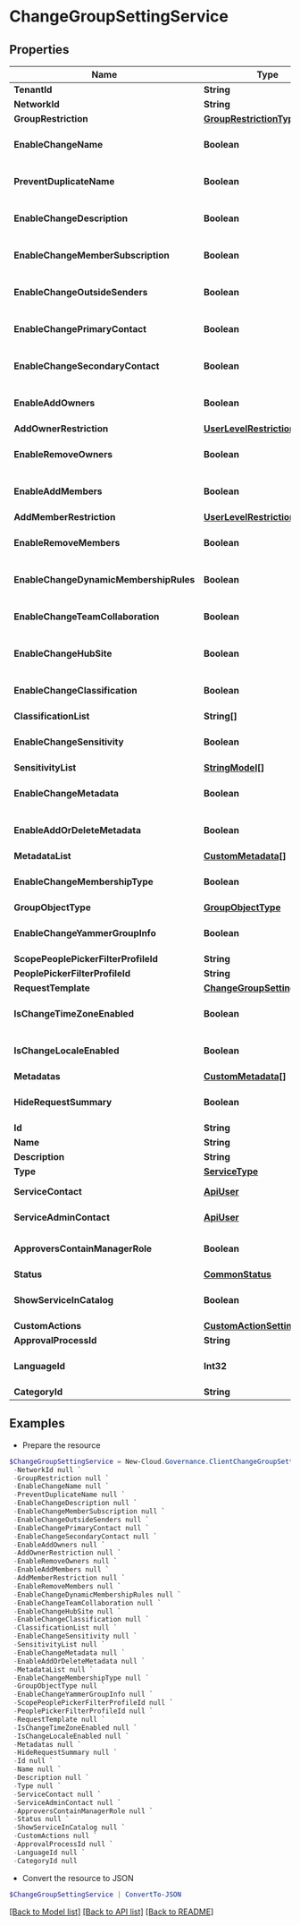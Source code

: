 # ChangeGroupSettingService
## Properties

Name | Type | Description | Notes
------------ | ------------- | ------------- | -------------
**TenantId** | **String** |  | [optional] 
**NetworkId** | **String** |  | [optional] 
**GroupRestriction** | [**GroupRestrictionType**](GroupRestrictionType.md) |  | [optional] 
**EnableChangeName** | **Boolean** |  | [optional] [default to $false]
**PreventDuplicateName** | **Boolean** |  | [optional] [default to $false]
**EnableChangeDescription** | **Boolean** |  | [optional] [default to $false]
**EnableChangeMemberSubscription** | **Boolean** |  | [optional] [default to $false]
**EnableChangeOutsideSenders** | **Boolean** |  | [optional] [default to $false]
**EnableChangePrimaryContact** | **Boolean** |  | [optional] [default to $false]
**EnableChangeSecondaryContact** | **Boolean** |  | [optional] [default to $false]
**EnableAddOwners** | **Boolean** |  | [optional] [default to $false]
**AddOwnerRestriction** | [**UserLevelRestrictionType**](UserLevelRestrictionType.md) |  | [optional] 
**EnableRemoveOwners** | **Boolean** |  | [optional] [default to $false]
**EnableAddMembers** | **Boolean** |  | [optional] [default to $false]
**AddMemberRestriction** | [**UserLevelRestrictionType**](UserLevelRestrictionType.md) |  | [optional] 
**EnableRemoveMembers** | **Boolean** |  | [optional] [default to $false]
**EnableChangeDynamicMembershipRules** | **Boolean** |  | [optional] [default to $false]
**EnableChangeTeamCollaboration** | **Boolean** |  | [optional] [default to $false]
**EnableChangeHubSite** | **Boolean** |  | [optional] [default to $false]
**EnableChangeClassification** | **Boolean** |  | [optional] [default to $false]
**ClassificationList** | **String[]** |  | [optional] 
**EnableChangeSensitivity** | **Boolean** |  | [optional] [default to $false]
**SensitivityList** | [**StringModel[]**](StringModel.md) |  | [optional] 
**EnableChangeMetadata** | **Boolean** |  | [optional] [default to $false]
**EnableAddOrDeleteMetadata** | **Boolean** |  | [optional] [default to $false]
**MetadataList** | [**CustomMetadata[]**](CustomMetadata.md) |  | [optional] 
**EnableChangeMembershipType** | **Boolean** |  | [optional] [default to $false]
**GroupObjectType** | [**GroupObjectType**](GroupObjectType.md) |  | [optional] 
**EnableChangeYammerGroupInfo** | **Boolean** |  | [optional] [default to $false]
**ScopePeoplePickerFilterProfileId** | **String** |  | [optional] 
**PeoplePickerFilterProfileId** | **String** |  | [optional] 
**RequestTemplate** | [**ChangeGroupSettingRequest**](ChangeGroupSettingRequest.md) |  | [optional] 
**IsChangeTimeZoneEnabled** | **Boolean** |  | [optional] [default to $false]
**IsChangeLocaleEnabled** | **Boolean** |  | [optional] [default to $false]
**Metadatas** | [**CustomMetadata[]**](CustomMetadata.md) |  | [optional] 
**HideRequestSummary** | **Boolean** |  | [optional] [default to $false]
**Id** | **String** |  | [optional] 
**Name** | **String** |  | [optional] 
**Description** | **String** |  | [optional] 
**Type** | [**ServiceType**](ServiceType.md) |  | [optional] 
**ServiceContact** | [**ApiUser**](ApiUser.md) | ApiUser model | [optional] 
**ServiceAdminContact** | [**ApiUser**](ApiUser.md) | ApiUser model | [optional] 
**ApproversContainManagerRole** | **Boolean** |  | [optional] [default to $false]
**Status** | [**CommonStatus**](CommonStatus.md) |  | [optional] 
**ShowServiceInCatalog** | **Boolean** |  | [optional] [default to $false]
**CustomActions** | [**CustomActionSettings**](CustomActionSettings.md) |  | [optional] 
**ApprovalProcessId** | **String** |  | [optional] 
**LanguageId** | **Int32** |  | [optional] [default to 0]
**CategoryId** | **String** |  | [optional] 

## Examples

- Prepare the resource
```powershell
$ChangeGroupSettingService = New-Cloud.Governance.ClientChangeGroupSettingService  -TenantId null `
 -NetworkId null `
 -GroupRestriction null `
 -EnableChangeName null `
 -PreventDuplicateName null `
 -EnableChangeDescription null `
 -EnableChangeMemberSubscription null `
 -EnableChangeOutsideSenders null `
 -EnableChangePrimaryContact null `
 -EnableChangeSecondaryContact null `
 -EnableAddOwners null `
 -AddOwnerRestriction null `
 -EnableRemoveOwners null `
 -EnableAddMembers null `
 -AddMemberRestriction null `
 -EnableRemoveMembers null `
 -EnableChangeDynamicMembershipRules null `
 -EnableChangeTeamCollaboration null `
 -EnableChangeHubSite null `
 -EnableChangeClassification null `
 -ClassificationList null `
 -EnableChangeSensitivity null `
 -SensitivityList null `
 -EnableChangeMetadata null `
 -EnableAddOrDeleteMetadata null `
 -MetadataList null `
 -EnableChangeMembershipType null `
 -GroupObjectType null `
 -EnableChangeYammerGroupInfo null `
 -ScopePeoplePickerFilterProfileId null `
 -PeoplePickerFilterProfileId null `
 -RequestTemplate null `
 -IsChangeTimeZoneEnabled null `
 -IsChangeLocaleEnabled null `
 -Metadatas null `
 -HideRequestSummary null `
 -Id null `
 -Name null `
 -Description null `
 -Type null `
 -ServiceContact null `
 -ServiceAdminContact null `
 -ApproversContainManagerRole null `
 -Status null `
 -ShowServiceInCatalog null `
 -CustomActions null `
 -ApprovalProcessId null `
 -LanguageId null `
 -CategoryId null
```

- Convert the resource to JSON
```powershell
$ChangeGroupSettingService | ConvertTo-JSON
```

[[Back to Model list]](../README.md#documentation-for-models) [[Back to API list]](../README.md#documentation-for-api-endpoints) [[Back to README]](../README.md)

